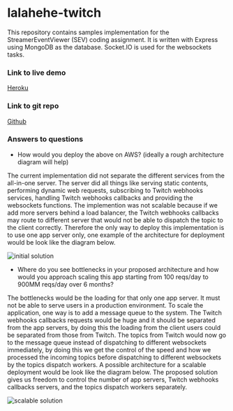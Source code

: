 # lalahehe-twitch
This repository contains samples implementation for the StreamerEventViewer (SEV) coding assignment. It is written with Express using MongoDB as the database. Socket.IO is used for the websockets tasks.  

### Link to live demo 
[Heroku](https://lalahehe-twitch.herokuapp.com/)

### Link to git repo
[Github](https://github.com/lalahehe/lalahehe-twitch)

### Answers to questions
* How would you deploy the above on AWS? (ideally a rough architecture diagram will help)

The current implementation did not separate the different services from the all-in-one server. The server did all things like serving static contents, performing dynamic web requests, subscribing to Twitch webhooks services, handling Twitch webhooks callbacks and providing the websockets functions. The implemention was not scalable because if we add more servers behind a load balancer, the Twitch webhooks callbacks may route to different server that would not be able to dispatch the topic to the client correctly. Therefore the only way to deploy this implementation is to use one app server only, one example of the architecture for deployment would be look like the diagram below. 

![initial solution](https://user-images.githubusercontent.com/11274283/51818460-e46e3a00-2283-11e9-99ae-92bd5cf89dc8.png)

* Where do you see bottlenecks in your proposed architecture and how would you approach scaling this app starting from 100 reqs/day to 900MM reqs/day over 6 months?

The bottlenecks would be the loading for that only one app server. It must not be able to serve users in a production environment. To scale the application, one way is to add a message queue to the system. The Twitch webhooks callbacks requests would be huge and it should be separated from the app servers, by doing this the loading from the client users could be separated from those from Twitch. The topics from Twitch would now go to the message queue instead of dispatching to different websockets immediately, by doing this we get the control of the speed and how we processed the incoming topics before dispatching to different websockets by the topics dispatch workers. A possible architecture for a scalable deployment would be look like the diagram below. The proposed solution gives us freedom to control the number of app servers, Twitch webhooks callbacks servers, and the topics dispatch workers separately. 

![scalable solution](https://user-images.githubusercontent.com/11274283/51818499-12537e80-2284-11e9-9769-926a5f7b40ac.png)
